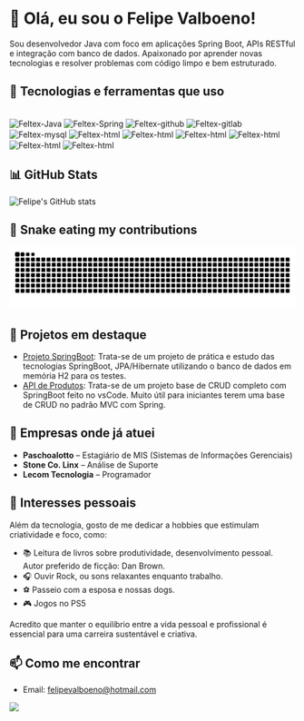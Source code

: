 # 👋 Olá, eu sou o Felipe Valboeno!
Sou desenvolvedor Java com foco em aplicações Spring Boot, APIs RESTful e integração com banco de dados. Apaixonado por aprender novas tecnologias e resolver problemas com código limpo e bem estruturado.

## 🚀 Tecnologias e ferramentas que uso

<div style="display: inline_block"><br>
<img align="center" alt="Feltex-Java" height="100" width="100" src="https://cdn.jsdelivr.net/gh/devicons/devicon/icons/java/java-original.svg" />
<img align="center" alt="Feltex-Spring" height="100" width="100" src="https://cdn.jsdelivr.net/gh/devicons/devicon/icons/spring/spring-original-wordmark.svg" />
<img align="center" alt="Feltex-github" height="100" width="100" src="https://cdn.jsdelivr.net/gh/devicons/devicon/icons/github/github-original.svg" />
<img align="center" alt="Feltex-gitlab" height="100" width="100" src="https://cdn.jsdelivr.net/gh/devicons/devicon/icons/gitlab/gitlab-original.svg" />
<img align="center" alt="Feltex-mysql" height="50" width="50" src="https://cdn.jsdelivr.net/gh/devicons/devicon/icons/mysql/mysql-original.svg" />
<img align="center" alt="Feltex-html" height="50" width="50" src="https://cdn.jsdelivr.net/gh/devicons/devicon/icons/html5/html5-original.svg" />
<img align="center" alt="Feltex-html" height="50" width="50" src="https://cdn.jsdelivr.net/gh/devicons/devicon@latest/icons/hibernate/hibernate-original-wordmark.svg" />
<img align="center" alt="Feltex-html" height="50" width="50" src="https://cdn.jsdelivr.net/gh/devicons/devicon@latest/icons/photoshop/photoshop-original.svg" /> 
<img align="center" alt="Feltex-html" height="50" width="50" src="https://cdn.jsdelivr.net/gh/devicons/devicon@latest/icons/notion/notion-original.svg" /> 
<img align="center" alt="Feltex-html" height="50" width="50" src="https://cdn.jsdelivr.net/gh/devicons/devicon@latest/icons/grafana/grafana-original-wordmark.svg" />
<img align="center" alt="Feltex-html" height="50" width="50" src="https://cdn.jsdelivr.net/gh/devicons/devicon@latest/icons/eclipse/eclipse-original.svg" />      
          
</div>  

## 📊 GitHub Stats

![Felipe's GitHub stats](https://github-readme-stats.vercel.app/api?username=felipevalboeno&show_icons=true&theme=tokyonight)

## 🐍 Snake eating my contributions

<picture>
  <source media="(prefers-color-scheme: dark)" srcset="https://raw.githubusercontent.com/felipevalboeno/felipevalboeno/output/github-contribution-grid-snake-dark.svg" />
  <source media="(prefers-color-scheme: light)" srcset="https://raw.githubusercontent.com/felipevalboeno/felipevalboeno/output/github-contribution-grid-snake.svg" />
  <img alt="github-snake" src="https://raw.githubusercontent.com/felipevalboeno/felipevalboeno/output/github-contribution-grid-snake.svg" />
</picture>


## 📌 Projetos em destaque
- [Projeto SpringBoot](https://github.com/felipevalboeno/workshop-springboot4-jpa): Trata-se de um projeto de prática e estudo das tecnologias SpringBoot, JPA/Hibernate utilizando o banco de dados em memória H2 para os testes.
- [API de Produtos](https://github.com/felipevalboeno/workshop-backend-restfull): Trata-se de um projeto base de CRUD completo com SpringBoot feito no vsCode. Muito útil para iniciantes terem uma base de CRUD no padrão MVC com Spring.

## 🏢 Empresas onde já atuei
- **Paschoalotto** – Estagiário de MIS (Sistemas de Informações Gerenciais)
- **Stone Co. Linx** – Análise de Suporte
- **Lecom Tecnologia** – Programador

## 🎯 Interesses pessoais

Além da tecnologia, gosto de me dedicar a hobbies que estimulam criatividade e foco, como:

- 📚 Leitura de livros sobre produtividade, desenvolvimento pessoal. Autor preferido de ficção: Dan Brown.
- 🎧 Ouvir Rock, ou sons relaxantes enquanto trabalho.
- ⚽ Passeio com a esposa e nossas dogs.
- 🎮 Jogos no PS5

Acredito que manter o equilíbrio entre a vida pessoal e profissional é essencial para uma carreira sustentável e criativa.

## 📫 Como me encontrar
- Email: felipevalboeno@hotmail.com
<div>
  <a href="https://www.linkedin.com/in/fvalboeno/" target="_blank"><img src="https://img.shields.io/badge/-LinkedIn-%230077B5?style=for-the-badge&logo=linkedin&logoColor=white" target="_blank"></a> 
</div>


